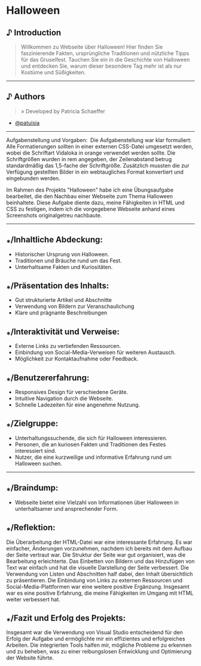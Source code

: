# Halloween


## ♪ Introduction
> Willkommen zu Webseite über Halloween! Hier finden Sie faszinierende Fakten, ursprüngliche Traditionen und nützliche Tipps für das Gruselfest. Tauchen Sie ein in die Geschichte von Halloween und entdecken Sie, warum dieser besondere Tag mehr ist als nur Kostüme und Süßigkeiten.

___

## ♪ Authors
> » Developed by Patricia Schaeffer

- [@patuisia](https://www.github.com/patuisia)

___

Aufgabenstellung und Vorgaben:  Die Aufgabenstellung war klar formuliert: Alle Formatierungen sollten in einer externen CSS-Datei umgesetzt werden, wobei die Schriftart Vidaloka in orange verwendet werden sollte. Die Schriftgrößen wurden in rem angegeben, der Zeilenabstand betrug standardmäßig das 1,5-fache der Schriftgröße. Zusätzlich mussten die zur Verfügung gestellten Bilder in ein webtaugliches Format konvertiert und eingebunden werden.

Im Rahmen des Projekts "Halloween" habe ich eine Übungsaufgabe bearbeitet, die den Nachbau einer Webseite zum Thema Halloween beinhaltete. Diese Aufgabe diente dazu, meine Fähigkeiten in HTML und CSS zu festigen, indem ich die vorgegebene Webseite anhand eines Screenshots originalgetreu nachbaute.
___

## ⁎/Inhaltliche Abdeckung:
- Historischer Ursprung von Halloween.
- Traditionen und Bräuche rund um das Fest.
- Unterhaltsame Fakten und Kuriositäten.

## ⁎/Präsentation des Inhalts:
- Gut strukturierte Artikel und Abschnitte
- Verwendung von Bildern zur Veranschaulichung
- Klare und prägnante Beschreibungen

## ⁎/Interaktivität und Verweise:
- Externe Links zu vertiefenden Ressourcen.
- Einbindung von Social-Media-Verweisen für weiteren Austausch.
- Möglichkeit zur Kontaktaufnahme oder Feedback.

## ⁎/Benutzererfahrung:
- Responsives Design für verschiedene Geräte.
- Intuitive Navigation durch die Webseite.
- Schnelle Ladezeiten für eine angenehme Nutzung.

## ⁎/Zielgruppe:
- Unterhaltungssuchende, die sich für Halloween interessieren.
- Personen, die an kuriosen Fakten und Traditionen des Festes interessiert sind.
- Nutzer, die eine kurzweilige und informative Erfahrung rund um Halloween suchen.

___

## ⁎/Braindump:
- Webseite bietet eine Vielzahl von Informationen über Halloween in unterhaltsamer und ansprechender Form.

## ⁎/Reflektion: 

Die Überarbeitung der HTML-Datei war eine interessante Erfahrung. Es war einfacher, Änderungen vorzunehmen, nachdem ich bereits mit dem Aufbau der Seite vertraut war. Die Struktur der Seite war gut organisiert, was die Bearbeitung erleichterte. Das Einbetten von Bildern und das Hinzufügen von Text war einfach und hat die visuelle Darstellung der Seite verbessert. Die Verwendung von Listen und Abschnitten half dabei, den Inhalt übersichtlich zu präsentieren. Die Einbindung von Links zu externen Ressourcen und Social-Media-Plattformen war eine weitere positive Ergänzung. Insgesamt war es eine positive Erfahrung, die meine Fähigkeiten im Umgang mit HTML weiter verbessert hat.

## ⁎/Fazit und Erfolg des Projekts:
Insgesamt war die Verwendung von Visual Studio entscheidend für den Erfolg der Aufgabe und ermöglichte mir ein effizientes und erfolgreiches Arbeiten. Die integrierten Tools halfen mir, mögliche Probleme zu erkennen und zu beheben, was zu einer reibungslosen Entwicklung und Optimierung der Website führte.
